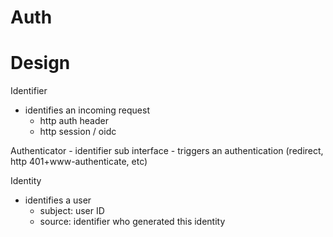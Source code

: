 # Auth

# Design

Identifier
- identifies an incoming request
    - http auth header
    - http session / oidc

Authenticator
    - identifier sub interface
    - triggers an authentication (redirect, http 401+www-authenticate, etc)

Identity
- identifies a user
    - subject: user ID
    - source: identifier who generated this identity
